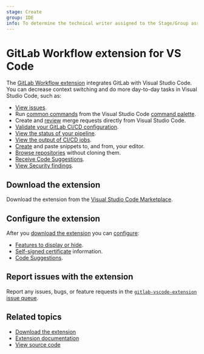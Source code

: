 ```yaml
---
stage: Create
group: IDE
info: To determine the technical writer assigned to the Stage/Group associated with this page, see https://about.gitlab.com/handbook/product/ux/technical-writing/#assignments
---
```


# GitLab Workflow extension for VS Code

The [GitLab Workflow extension](https://marketplace.visualstudio.com/items?itemName=GitLab.gitlab-workflow)
integrates GitLab with Visual Studio Code. You can decrease context switching and
do more day-to-day tasks in Visual Studio Code, such as:

- [View issues](https://marketplace.visualstudio.com/items?itemName=GitLab.gitlab-workflow#browse-issues-review-mrs).
- Run [common commands](https://marketplace.visualstudio.com/items?itemName=GitLab.gitlab-workflow#commands)
  from the Visual Studio Code [command palette](https://code.visualstudio.com/docs/getstarted/userinterface#_command-palette).
- Create and [review](https://marketplace.visualstudio.com/items?itemName=GitLab.gitlab-workflow#merge-request-reviews)
  merge requests directly from Visual Studio Code.
- [Validate your GitLab CI/CD configuration](https://marketplace.visualstudio.com/items?itemName=GitLab.gitlab-workflow#validate-gitlab-cicd-configuration).
- [View the status of your pipeline](https://marketplace.visualstudio.com/items?itemName=GitLab.gitlab-workflow#information-about-your-branch-pipelines-mr-closing-issue).
- [View the output of CI/CD jobs](https://marketplace.visualstudio.com/items?itemName=GitLab.gitlab-workflow#view-the-job-output).
- [Create](https://marketplace.visualstudio.com/items?itemName=GitLab.gitlab-workflow#create-snippet)
  and paste snippets to, and from, your editor.
- [Browse repositories](https://marketplace.visualstudio.com/items?itemName=GitLab.gitlab-workflow#browse-a-repository-without-cloning)
  without cloning them.
- [Receive Code Suggestions](../../user/project/repository/code_suggestions/index.md).
- [View Security findings](https://marketplace.visualstudio.com/items?itemName=gitlab.gitlab-workflow#security-findings).

## Download the extension

Download the extension from the [Visual Studio Code Marketplace](https://marketplace.visualstudio.com/items?itemName=GitLab.gitlab-workflow).

## Configure the extension

After you [download the extension](https://marketplace.visualstudio.com/items?itemName=GitLab.gitlab-workflow)
you can [configure](https://marketplace.visualstudio.com/items?itemName=GitLab.gitlab-workflow#extension-settings):

- [Features to display or hide](https://gitlab.com/gitlab-org/gitlab-vscode-extension#extension-settings).
- [Self-signed certificate](https://marketplace.visualstudio.com/items?itemName=GitLab.gitlab-workflow#self-signed-certificates) information.
- [Code Suggestions](../../user/project/repository/code_suggestions/index.md).

## Report issues with the extension

Report any issues, bugs, or feature requests in the
[`gitlab-vscode-extension` issue queue](https://gitlab.com/gitlab-org/gitlab-vscode-extension/-/issues).

## Related topics

- [Download the extension](https://marketplace.visualstudio.com/items?itemName=GitLab.gitlab-workflow)
- [Extension documentation](https://gitlab.com/gitlab-org/gitlab-vscode-extension/-/blob/main/README.md)
- [View source code](https://gitlab.com/gitlab-org/gitlab-vscode-extension/)
